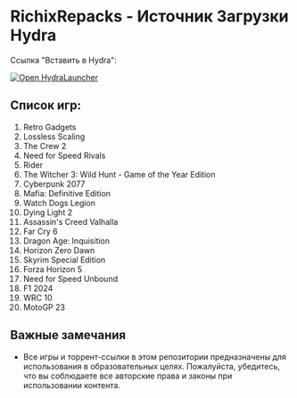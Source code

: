 # RichixRepacks - Источник Загрузки Hydra

Ссылка "Вставить в Hydra":

[![Open HydraLauncher](https://img.shields.io/badge/Open-HydraLauncher-blue)](hydralauncher://install-source?urls=https%3A%2F%2Fraw.githubusercontent.com%2FKekitU%2Frutracker-hydra-links%2Fmain%2Fall_categories.json)


## Список игр:

1. Retro Gadgets
2. Lossless Scaling
3. The Crew 2
4. Need for Speed Rivals
5. Rider
6. The Witcher 3: Wild Hunt - Game of the Year Edition
7. Cyberpunk 2077
8. Mafia: Definitive Edition
9. Watch Dogs Legion
10. Dying Light 2
11. Assassin's Creed Valhalla
12. Far Cry 6
13. Dragon Age: Inquisition
14. Horizon Zero Dawn
15. Skyrim Special Edition
16. Forza Horizon 5
17. Need for Speed Unbound
18. F1 2024
19. WRC 10
20. MotoGP 23

## Важные замечания

- Все игры и торрент-ссылки в этом репозитории предназначены для использования в образовательных целях. Пожалуйста, убедитесь, что вы соблюдаете все авторские права и законы при использовании контента.
